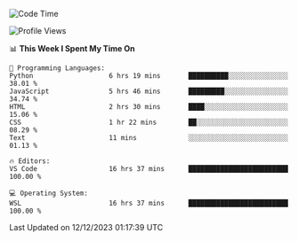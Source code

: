 <!--START_SECTION:waka-->
![Code Time](http://img.shields.io/badge/Code%20Time-441%20hrs%2050%20mins-blue)

![Profile Views](http://img.shields.io/badge/Profile%20Views-20-blue)

📊 **This Week I Spent My Time On** 

```text
💬 Programming Languages: 
Python                   6 hrs 19 mins       ██████████░░░░░░░░░░░░░░░   38.01 % 
JavaScript               5 hrs 46 mins       █████████░░░░░░░░░░░░░░░░   34.74 % 
HTML                     2 hrs 30 mins       ████░░░░░░░░░░░░░░░░░░░░░   15.06 % 
CSS                      1 hr 22 mins        ██░░░░░░░░░░░░░░░░░░░░░░░   08.29 % 
Text                     11 mins             ░░░░░░░░░░░░░░░░░░░░░░░░░   01.13 % 

🔥 Editors: 
VS Code                  16 hrs 37 mins      █████████████████████████   100.00 % 

💻 Operating System: 
WSL                      16 hrs 37 mins      █████████████████████████   100.00 % 
```


 Last Updated on 12/12/2023 01:17:39 UTC
<!--END_SECTION:waka-->
